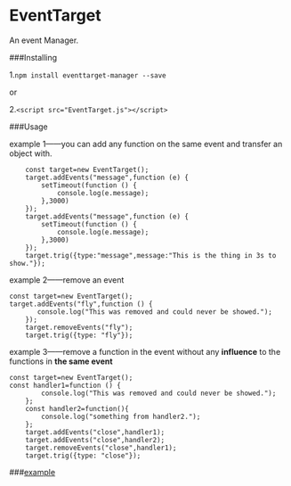 # EventTarget
An event Manager.

###Installing

1.```npm install eventtarget-manager --save```

or

2.```<script src="EventTarget.js"></script>```


###Usage

example 1——you can add any function on the same event and transfer an object with.

```flow js
    const target=new EventTarget();
    target.addEvents("message",function (e) {
        setTimeout(function () {
            console.log(e.message);
        },3000)
    });
    target.addEvents("message",function (e) {
        setTimeout(function () {
            console.log(e.message);
        },3000)
    });
    target.trig({type:"message",message:"This is the thing in 3s to show."});
```


example 2——remove  an event
```flow js
const target=new EventTarget();
target.addEvents("fly",function () {
       console.log("This was removed and could never be showed.");
    });
    target.removeEvents("fly");
    target.trig({type: "fly"});
```

example 3——remove a function in the event without any **influence** to the functions in **the same event**
```flow js
const target=new EventTarget();
const handler1=function () {
        console.log("This was removed and could never be showed.");
    };
    const handler2=function(){
        console.log("something from handler2.");
    };
    target.addEvents("close",handler1);
    target.addEvents("close",handler2);
    target.removeEvents("close",handler1);
    target.trig({type: "close"});   

```
   

###[example](index.html)
